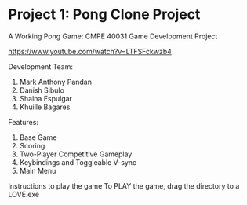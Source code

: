 # Project 1: Pong Clone Project
A Working Pong Game: CMPE 40031 Game Development Project

https://www.youtube.com/watch?v=LTFSFckwzb4

Development Team: 
1. Mark Anthony Pandan
2. Danish Sibulo
3. Shaina Espulgar
4. Khuille Bagares

Features: 
1. Base Game
2. Scoring
3. Two-Player Competitive Gameplay
4. Keybindings and Toggleable V-sync
5. Main Menu

Instructions to play the game
To PLAY the game, drag the directory to a LOVE.exe
